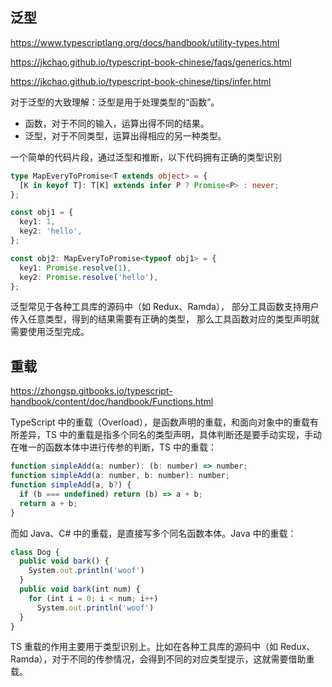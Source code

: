 


## 泛型

https://www.typescriptlang.org/docs/handbook/utility-types.html

https://jkchao.github.io/typescript-book-chinese/faqs/generics.html

https://jkchao.github.io/typescript-book-chinese/tips/infer.html


对于泛型的大致理解：泛型是用于处理类型的“函数”。

* 函数，对于不同的输入，运算出得不同的结果。
* 泛型，对于不同类型，运算出得相应的另一种类型。

一个简单的代码片段，通过泛型和推断，以下代码拥有正确的类型识别

```ts
type MapEveryToPromise<T extends object> = {
  [K in keyof T]: T[K] extends infer P ? Promise<P> : never;
};

const obj1 = {
  key1: 1,
  key2: 'hello',
};

const obj2: MapEveryToPromise<typeof obj1> = {
  key1: Promise.resolve(1),
  key2: Promise.resolve('hello'),
};
```

泛型常见于各种工具库的源码中（如 Redux、Ramda），
部分工具函数支持用户传入任意类型，得到的结果需要有正确的类型，
那么工具函数对应的类型声明就需要使用泛型完成。


## 重载

https://zhongsp.gitbooks.io/typescript-handbook/content/doc/handbook/Functions.html

TypeScript 中的重载（Overload），是函数声明的重载，和面向对象中的重载有所差异，TS 中的重载是指多个同名的类型声明，具体判断还是要手动实现，手动在唯一的函数本体中进行传参的判断，TS 中的重载：

```js
function simpleAdd(a: number): (b: number) => number;
function simpleAdd(a: number, b: number): number;
function simpleAdd(a, b?) {
  if (b === undefined) return (b) => a + b;
  return a + b;
}
```

而如 Java、C# 中的重载，是直接写多个同名函数本体。Java 中的重载：

```js
class Dog {
  public void bark() {
    System.out.println('woof')
  }
  public void bark(int num) {
    for (int i = 0; i < num; i++)
      System.out.println('woof')
  }
}
```

TS 重载的作用主要用于类型识别上。比如在各种工具库的源码中（如 Redux、Ramda），对于不同的传参情况，会得到不同的对应类型提示，这就需要借助重载。